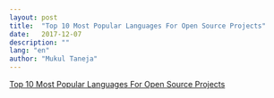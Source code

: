 ```yaml
---
layout: post
title:  "Top 10 Most Popular Languages For Open Source Projects"
date:   2017-12-07
description: ""
lang: "en"
author: "Mukul Taneja"
---
```

[Top 10 Most Popular Languages For Open Source Projects](https://mukultaneja.github.io/analysis/github-repos)